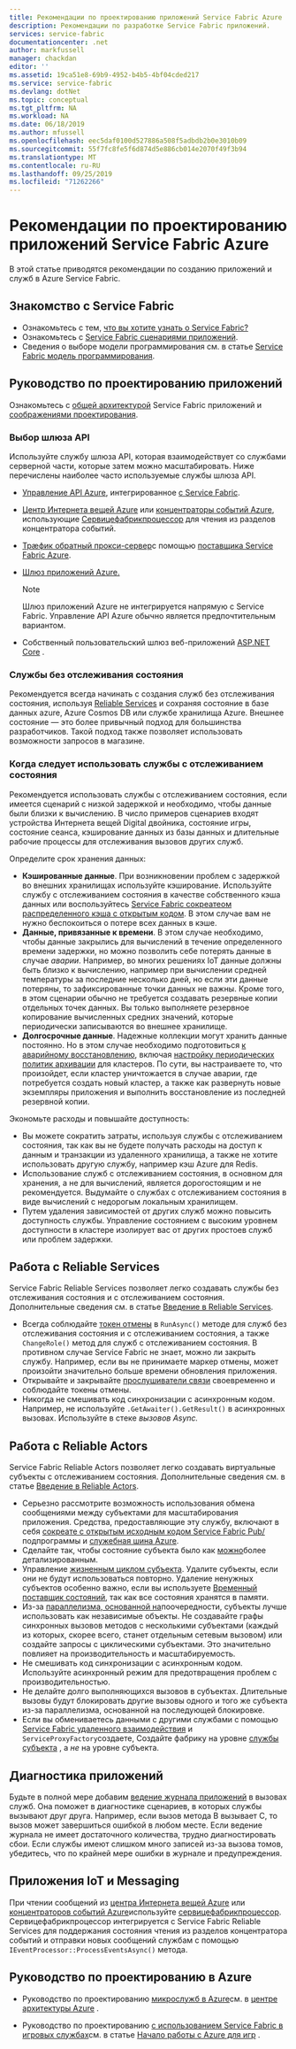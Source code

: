```yaml
---
title: Рекомендации по проектированию приложений Service Fabric Azure | Документация Майкрософт
description: Рекомендации по разработке Service Fabric приложений.
services: service-fabric
documentationcenter: .net
author: markfussell
manager: chackdan
editor: ''
ms.assetid: 19ca51e8-69b9-4952-b4b5-4bf04cded217
ms.service: service-fabric
ms.devlang: dotNet
ms.topic: conceptual
ms.tgt_pltfrm: NA
ms.workload: NA
ms.date: 06/18/2019
ms.author: mfussell
ms.openlocfilehash: eec5daf0100d527886a508f5adbdb2b0e3010b09
ms.sourcegitcommit: 55f7fc8fe5f6d874d5e886cb014e2070f49f3b94
ms.translationtype: MT
ms.contentlocale: ru-RU
ms.lasthandoff: 09/25/2019
ms.locfileid: "71262266"
---
```

# <a name="azure-service-fabric-application-design-best-practices"></a>Рекомендации по проектированию приложений Service Fabric Azure

В этой статье приводятся рекомендации по созданию приложений и служб в Azure Service Fabric.
 
## <a name="get-familiar-with-service-fabric"></a>Знакомство с Service Fabric
* Ознакомьтесь с тем, [что вы хотите узнать о Service Fabric?](service-fabric-content-roadmap.md)
* Ознакомьтесь с [Service Fabric сценариями приложений](service-fabric-application-scenarios.md).
* Сведения о выборе модели программирования см. в статье [Service Fabric модель программирования](service-fabric-choose-framework.md).



## <a name="application-design-guidance"></a>Руководство по проектированию приложений
Ознакомьтесь с [общей архитектурой](https://docs.microsoft.com/azure/architecture/reference-architectures/microservices/service-fabric) Service Fabric приложений и [соображениями проектирования](https://docs.microsoft.com/azure/architecture/reference-architectures/microservices/service-fabric#design-considerations).

### <a name="choose-an-api-gateway"></a>Выбор шлюза API
Используйте службу шлюза API, которая взаимодействует со службами серверной части, которые затем можно масштабировать. Ниже перечислены наиболее часто используемые службы шлюза API.

- [Управление API Azure](https://docs.microsoft.com/azure/service-fabric/service-fabric-api-management-overview), интегрированное [с Service Fabric](https://docs.microsoft.com/azure/service-fabric/service-fabric-tutorial-deploy-api-management).
- [Центр Интернета вещей Azure](https://docs.microsoft.com/azure/iot-hub/) или [концентраторы событий Azure](https://docs.microsoft.com/azure/event-hubs/), использующие [Сервицефабрикпроцессор](https://github.com/Azure/azure-event-hubs/tree/master/samples/DotNet/ServiceFabricProcessor) для чтения из разделов концентратора событий.
- [Трæфик обратный прокси-сервер](https://blogs.msdn.microsoft.com/azureservicefabric/2018/04/05/intelligent-routing-on-service-fabric-with-traefik/)с помощью [поставщика Service Fabric Azure](https://docs.traefik.io/v1.6/configuration/backends/servicefabric/).
- [Шлюз приложений Azure.](https://docs.microsoft.com/azure/application-gateway/)

   > [!NOTE] 
   > Шлюз приложений Azure не интегрируется напрямую с Service Fabric. Управление API Azure обычно является предпочтительным вариантом.
- Собственный пользовательский шлюз веб-приложений [ASP.NET Core](https://docs.microsoft.com/azure/service-fabric/service-fabric-reliable-services-communication-aspnetcore) .

### <a name="stateless-services"></a>Службы без отслеживания состояния
Рекомендуется всегда начинать с создания служб без отслеживания состояния, используя [Reliable Services](https://docs.microsoft.com/azure/service-fabric/service-fabric-reliable-services-introduction) и сохраняя состояние в базе данных azure, Azure Cosmos DB или службе хранилища Azure. Внешнее состояние — это более привычный подход для большинства разработчиков. Такой подход также позволяет использовать возможности запросов в магазине.  

### <a name="when-to-use-stateful-services"></a>Когда следует использовать службы с отслеживанием состояния
Рекомендуется использовать службы с отслеживанием состояния, если имеется сценарий с низкой задержкой и необходимо, чтобы данные были близки к вычислению. В число примеров сценариев входят устройства Интернета вещей Digital двойника, состояние игры, состояние сеанса, кэширование данных из базы данных и длительные рабочие процессы для отслеживания вызовов других служб.

Определите срок хранения данных:

- **Кэшированные данные**. При возникновении проблем с задержкой во внешних хранилищах используйте кэширование. Используйте службу с отслеживанием состояния в качестве собственного кэша данных или воспользуйтесь [Service Fabric сокреатеом распределенного кэша с открытым кодом](https://github.com/SoCreate/service-fabric-distributed-cache). В этом случае вам не нужно беспокоиться о потере всех данных в кэше.
- **Данные, привязанные к времени**. В этом случае необходимо, чтобы данные закрылись для вычислений в течение определенного времени задержки, но можно позволить себе потерять данные в случае *аварии*. Например, во многих решениях IoT данные должны быть близко к вычислению, например при вычислении средней температуры за последние несколько дней, но если эти данные потеряны, то зафиксированные точки данных не важны. Кроме того, в этом сценарии обычно не требуется создавать резервные копии отдельных точек данных. Вы только выполняете резервное копирование вычисленных средних значений, которые периодически записываются во внешнее хранилище.  
- **Долгосрочные данные**. Надежные коллекции могут хранить данные постоянно. Но в этом случае необходимо подготовиться [к аварийному восстановлению](https://docs.microsoft.com/azure/service-fabric/service-fabric-disaster-recovery), включая [настройку периодических политик архивации](https://docs.microsoft.com/azure/service-fabric/service-fabric-backuprestoreservice-configure-periodic-backup) для кластеров. По сути, вы настраиваете то, что произойдет, если кластер уничтожается в случае аварии, где потребуется создать новый кластер, а также как развернуть новые экземпляры приложения и выполнить восстановление из последней резервной копии.

Экономьте расходы и повышайте доступность:
- Вы можете сократить затраты, используя службы с отслеживанием состояния, так как вы не будете получать расходы на доступ к данным и транзакции из удаленного хранилища, а также не хотите использовать другую службу, например кэш Azure для Redis.
- Использование служб с отслеживанием состояния, в основном для хранения, а не для вычислений, является дорогостоящим и не рекомендуется. Выдумайте о службах с отслеживанием состояния в виде вычислений с недорогым локальным хранилищем.
- Путем удаления зависимостей от других служб можно повысить доступность службы. Управление состоянием с высоким уровнем доступности в кластере изолирует вас от других простоев служб или проблем задержки.

## <a name="how-to-work-with-reliable-services"></a>Работа с Reliable Services
Service Fabric Reliable Services позволяет легко создавать службы без отслеживания состояния и с отслеживанием состояния. Дополнительные сведения см. в статье [Введение в Reliable Services](https://docs.microsoft.com/azure/service-fabric/service-fabric-reliable-services-introduction).
- Всегда соблюдайте [токен отмены](https://docs.microsoft.com/azure/service-fabric/service-fabric-reliable-services-lifecycle#stateful-service-primary-swaps) в `RunAsync()` методе для служб без отслеживания состояния и с отслеживанием состояния, а также `ChangeRole()` метод для служб с отслеживанием состояния. В противном случае Service Fabric не знает, можно ли закрыть службу. Например, если вы не принимаете маркер отмены, может произойти значительно больше времени обновления приложения.
-   Открывайте и закрывайте [прослушиватели связи](https://docs.microsoft.com/azure/service-fabric/service-fabric-reliable-services-communication) своевременно и соблюдайте токены отмены.
-   Никогда не смешивать код синхронизации с асинхронным кодом. Например, не используйте `.GetAwaiter().GetResult()` в асинхронных вызовах. Используйте в стеке *вызовов Async.*

## <a name="how-to-work-with-reliable-actors"></a>Работа с Reliable Actors
Service Fabric Reliable Actors позволяет легко создавать виртуальные субъекты с отслеживанием состояния. Дополнительные сведения см. в статье [Введение в Reliable Actors](https://docs.microsoft.com/azure/service-fabric/service-fabric-reliable-actors-introduction).

- Серьезно рассмотрите возможность использования обмена сообщениями между субъектами для масштабирования приложения. Средства, предоставляющие эту службу, включают в себя [сокреате с открытым исходным кодом Service Fabric Pub/](https://service-fabric-pub-sub.socreate.it/) подпрограммы и [служебная шина Azure](https://docs.microsoft.com/azure/service-bus/).
- Сделайте так, чтобы состояние субъекта было как [можно](https://docs.microsoft.com/azure/service-fabric/service-fabric-reliable-actors-state-management#best-practices)более детализированным.
- Управление [жизненным циклом субъекта](https://docs.microsoft.com/azure/service-fabric/service-fabric-reliable-actors-state-management#best-practices). Удалите субъекты, если они не будут использоваться повторно. Удаление ненужных субъектов особенно важно, если вы используете [Временный поставщик состояний](https://docs.microsoft.com/azure/service-fabric/service-fabric-reliable-actors-state-management#state-persistence-and-replication), так как все состояния хранятся в памяти.
- Из-за [параллелизма, основанной на](https://docs.microsoft.com/azure/service-fabric/service-fabric-reliable-actors-introduction#concurrency)поочередности, субъекты лучше использовать как независимые объекты. Не создавайте графы синхронных вызовов методов с несколькими субъектами (каждый из которых, скорее всего, станет отдельным сетевым вызовом) или создайте запросы с циклическими субъектами. Это значительно повлияет на производительность и масштабируемость.
- Не смешивать код синхронизации с асинхронным кодом. Используйте асинхронный режим для предотвращения проблем с производительностью.
- Не делайте долго выполняющихся вызовов в субъектах. Длительные вызовы будут блокировать другие вызовы одного и того же субъекта из-за параллелизма, основанной на последующей блокировке.
- Если вы обмениваетесь данными с другими службами с помощью [Service Fabric удаленного взаимодействия](https://docs.microsoft.com/azure/service-fabric/service-fabric-reliable-services-communication-remoting) и `ServiceProxyFactory`создаете, Создайте фабрику на уровне [службы субъекта](https://docs.microsoft.com/azure/service-fabric/service-fabric-reliable-actors-using) , а *не* на уровне субъекта.


## <a name="application-diagnostics"></a>Диагностика приложений
Будьте в полной мере добавим [ведение журнала приложений](https://docs.microsoft.com/azure/service-fabric/service-fabric-diagnostics-event-generation-app) в вызовах служб. Она поможет в диагностике сценариев, в которых службы вызывают друг друга. Например, если вызов метода B вызывает C, то вызов может завершиться ошибкой в любом месте. Если ведение журнала не имеет достаточного количества, трудно диагностировать сбои. Если службы имеют слишком много записей из-за вызова томов, убедитесь, что по крайней мере ошибки в журнале и предупреждения.

## <a name="iot-and-messaging-applications"></a>Приложения IoT и Messaging
При чтении сообщений из [центра Интернета вещей Azure](https://docs.microsoft.com/azure/iot-hub/) или [концентраторов событий Azure](https://docs.microsoft.com/azure/event-hubs/)используйте [сервицефабрикпроцессор](https://github.com/Azure/azure-event-hubs/tree/master/samples/DotNet/ServiceFabricProcessor). Сервицефабрикпроцессор интегрируется с Service Fabric Reliable Services для поддержания состояния чтения из разделов концентратора событий и отправки новых сообщений службам с помощью `IEventProcessor::ProcessEventsAsync()` метода.


## <a name="design-guidance-on-azure"></a>Руководство по проектированию в Azure
* Руководство по проектированию [микрослужб в Azure](https://docs.microsoft.com/azure/architecture/microservices/)см. в [центре архитектуры Azure](https://docs.microsoft.com/azure/architecture/microservices/) .

* Руководство по проектированию [с использованием Service Fabric в игровых службах](https://docs.microsoft.com/gaming/azure/reference-architectures/multiplayer-synchronous-sf)см. в статье [Начало работы с Azure для игр](https://docs.microsoft.com/gaming/azure/) .
